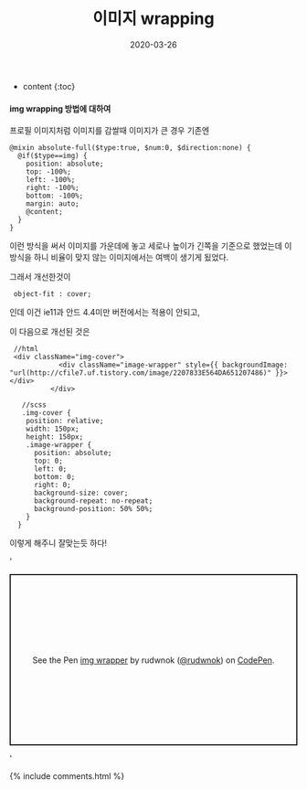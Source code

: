 ﻿---
layout:  post 
title:  "이미지 wrapping"
date: 2020-03-26
categories: explanation
tags: img 
---


* content
{:toc}


#### img wrapping 방법에 대하여

프로필 이미지처럼 이미지를 감쌀때 이미지가 큰 경우 기존엔 
```
@mixin absolute-full($type:true, $num:0, $direction:none) {
  @if($type==img) {
    position: absolute;
    top: -100%;
    left: -100%;
    right: -100%;
    bottom: -100%;
    margin: auto;
    @content;
  }
}
```

이런 방식을 써서 이미지를 가운데에 놓고 세로나 높이가 긴쪽을 기준으로 했었는데 이 방식을 하니 비율이 맞지 않는 이미지에서는 여백이 생기게 됬었다. 

그래서 개선한것이 
```
 object-fit : cover;
```
인데 이건 ie11과 안드 4.4미만 버전에서는 적용이 안되고, 

이 다음으로 개선된 것은 

```
 //html
 <div className="img-cover">
            <div className="image-wrapper" style={{ backgroundImage: "url(http://cfile7.uf.tistory.com/image/2207833E564DA651207486)" }}> </div>
          </div>
          
   //scss
   .img-cover {
    position: relative;
    width: 150px;
    height: 150px;
    .image-wrapper {
      position: absolute;
      top: 0;
      left: 0;
      bottom: 0;
      right: 0;
      background-size: cover;
      background-repeat: no-repeat;
      background-position: 50% 50%;
    }
  }
```



이렇게 해주니 잘맞는듯 하다!

'<p class="codepen" data-height="300" data-theme-id="31645" data-default-tab="css,result" data-user="rudwnok" data-slug-hash="jOWwOYN" style="height: 300px; box-sizing: border-box; display: flex; align-items: center; justify-content: center; border: 2px solid; margin: 1em 0; padding: 1em;" data-pen-title="img wrapper">
  <span>See the Pen <a href="https://codepen.io/rudwnok/pen/jOWwOYN">
  img wrapper</a> by rudwnok (<a href="https://codepen.io/rudwnok">@rudwnok</a>)
  on <a href="https://codepen.io">CodePen</a>.</span>
</p>
<script async src="https://static.codepen.io/assets/embed/ei.js"></script>'




{% include comments.html %}